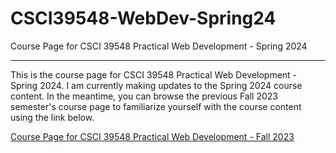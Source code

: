 # CSCI39548-WebDev-Spring24
Course Page for CSCI 39548 Practical Web Development - Spring 2024

----------
This is the course page for CSCI 39548 Practical Web Development - Spring 2024. I am currently making updates to the Spring 2024 course content.
In the meantime, you can browse the previous Fall 2023 semester's course page to familiarize yourself with the course content using the link below.

[Course Page for CSCI 39548 Practical Web Development - Fall 2023]( https://github.com/johnnylaicode/CSCI39548-WebDev-Fall23)